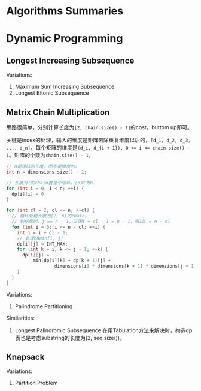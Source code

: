 # Algorithms Summaries

# Dynamic Programming

## Longest Increasing Subsequence

Variations:

1. Maximum Sum Increasing Subsequence
2. Longest Bitonic Subsequence

## Matrix Chain Multiplication

思路很简单，分别计算长度为`[2, chain.size() - 1]`的cost，buttom up即可。

关键是index的处理，输入的维度是矩阵去除重复维度以后的，`[d_1, d_2, d_3, ..., d_n]`，每个矩阵的维度是`(d_i, d_{i + 1}), 0 <= i <= chain.size() - 1`。矩阵的个数为`chain.size() - 1`。

```cpp
// n是矩阵的长度，而不是维度的。
int n = dimensions.size() - 1;

// 长度为1的chain就是个矩阵，cost为0.
for (int i = 0; i < n; ++i) {
  dp[i][i] = 0;
}

for (int cl = 2; cl <= n; ++cl) {
  // 循环处理长度为[2, n]的chain。
  // 到结尾时，j == n - 1，又因i + cl - 1 = n - 1，所以i = n - cl
  for (int i = 0; i <= n - cl; ++i) {
    int j = i + cl - 1;
    // 处理chain[i, j]
    dp[i][j] = INT_MAX;
    for (int k = i; k <= j - 1; ++k) {
      dp[i][j] =
          min(dp[i][k] + dp[k + 1][j] +
                  dimensions[i] * dimensions[k + 1] * dimensions[j + 1], dp[i][j]);
    }
  }
}
```

Variations:

1. Palindrome Partitioning

Similarities:

1. Longest Palindromic Subsequence
在用Tabulation方法来解决时，构造dp表也是考虑substring的长度为[2, seq.size())。

## Knapsack

Variations:

1. Partition Problem